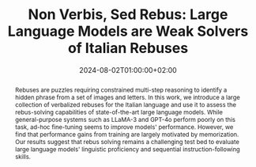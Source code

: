 ---
# Documentation: https://sourcethemes.com/academic/docs/managing-content/

title: "Non Verbis, Sed Rebus: Large Language Models are Weak Solvers of Italian Rebuses"
authors: [Gabriele Sarti, Tommaso Caselli, Arianna Bisazza, Malvina Nissim]
date: 2024-08-02T01:00:00+02:00
doi: ""

# Schedule page publish date (NOT publication's date).
publishDate: 2024-08-02T01:00:00+02:00

# Publication type.
# Legend: 0 = Uncategorized; 1 = Conference paper; 2 = Journal article;
# 3 = Preprint / Working Paper; 4 = Report; 5 = Book; 6 = Book section;
# 7 = Thesis; 8 = Patent
publication_types: ["1"]

# Publication name and optional abbreviated publication name.
publication: "Proceedings of the 10th Italian Conference on Computational Linguistics"
publication_short: "CLiC-it 2024"

abstract: "Rebuses are puzzles requiring constrained multi-step reasoning to identify a hidden phrase from a set of images and letters. In this work, we introduce a large collection of verbalized rebuses for the Italian language and use it to assess the rebus-solving capabilities of state-of-the-art large language models. While general-purpose systems such as LLaMA-3 and GPT-4o perform poorly on this task, ad-hoc fine-tuning seems to improve models' performance. However, we find that performance gains from training are largely motivated by memorization. Our results suggest that rebus solving remains a challenging test bed to evaluate large language models' linguistic proficiency and sequential instruction-following skills."

# Summary. An optional shortened abstract.
summary: "We evaluate the rebus-solving capabilities of large language models on a new Italian dataset."

tags: [Natural Language Processing, HuggingFace, Italian, Large Language Models, Evaluation, Word Games, Rebus]
categories: [Natural Language Processing]
featured: true

# Custom links (optional).
#   Uncomment and edit lines below to show custom links.
# links:
# - name: Follow
#   url: https://twitter.com
#   icon_pack: fab
#   icon: twitter
links:
- name: ArXiv
  url: https://arxiv.org/abs/2408.00584
  icon_pack: fas
  icon: file-contract
- name: CALAMITA Challenge
  url: https://clic2024.ilc.cnr.it/wp-content/uploads/2024/12/132_calamita_long.pdf
  icon_pack: fas
  icon: magnet
- name: Models & Dataset
  url: https://huggingface.co/collections/gsarti/verbalized-rebus-clic-it-2024-66ab8f11cb04e68bdf4fb028
  icon: codepen
  icon_pack: fab
- name: Repository
  url: https://github.com/gsarti/verbalized-rebus
  icon_pack: fab
  icon: github
- name: Demo
  url: https://huggingface.co/spaces/gsarti/verbalized-rebus-solver
  icon_pack: fas
  icon: rocket

url_pdf: https://arxiv.org/pdf/2408.00584.pdf
url_code: 
url_dataset: https://huggingface.co/datasets/gsarti/eureka-rebus
url_poster:
url_project:
url_slides:
url_source:
url_video:

# Featured image
# To use, add an image named `featured.jpg/png` to your page's folder. 
# Focal points: Smart, Center, TopLeft, Top, TopRight, Left, Right, BottomLeft, Bottom, BottomRight.
image:
  caption: ""
  focal_point: ""
  preview_only: false

# Associated Projects (optional).
#   Associate this publication with one or more of your projects.
#   Simply enter your project's folder or file name without extension.
#   E.g. `internal-project` references `content/project/internal-project/index.md`.
#   Otherwise, set `projects: []`.
projects: []

# Slides (optional).
#   Associate this publication with Markdown slides.
#   Simply enter your slide deck's filename without extension.
#   E.g. `slides: "example"` references `content/slides/example/index.md`.
#   Otherwise, set `slides: ""`.
slides: ""
---